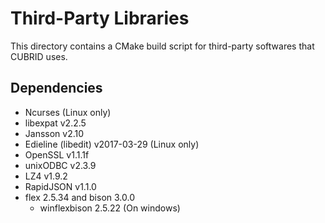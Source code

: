 # Third-Party Libraries

This directory contains a CMake build script for third-party softwares that CUBRID uses.

## Dependencies

- Ncurses (Linux only)
- libexpat v2.2.5
- Jansson v2.10
- Edieline (libedit) v2017-03-29 (Linux only)
- OpenSSL v1.1.1f
- unixODBC v2.3.9
- LZ4 v1.9.2
- RapidJSON v1.1.0
- flex 2.5.34 and bison 3.0.0
  - winflexbison 2.5.22 (On windows)
